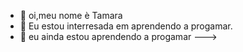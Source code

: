 - 👋 oi,meu nome è Tamara
- 👀 Eu estou interresada em aprendendo a progamar.
- 🌱 eu ainda estou aprendendo a progamar
--->
